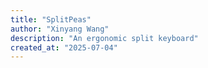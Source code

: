 ```yaml
---
title: "SplitPeas"
author: "Xinyang Wang"
description: "An ergonomic split keyboard"
created_at: "2025-07-04"
---
```

